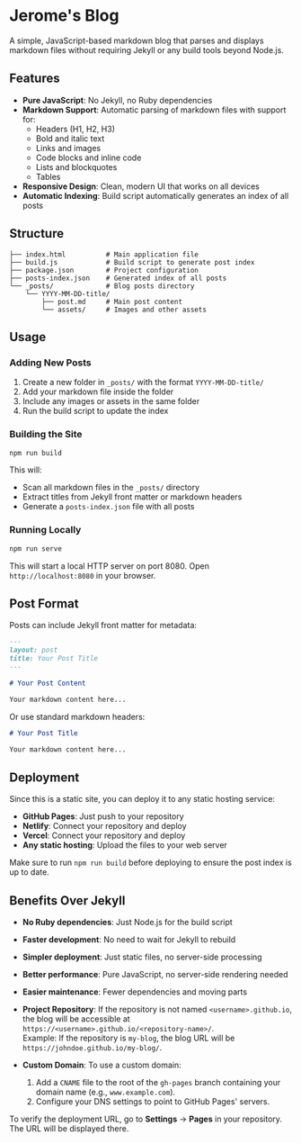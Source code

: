 # Jerome's Blog

A simple, JavaScript-based markdown blog that parses and displays markdown files without requiring Jekyll or any build tools beyond Node.js.

## Features

- **Pure JavaScript**: No Jekyll, no Ruby dependencies
- **Markdown Support**: Automatic parsing of markdown files with support for:
  - Headers (H1, H2, H3)
  - Bold and italic text
  - Links and images
  - Code blocks and inline code
  - Lists and blockquotes
  - Tables
- **Responsive Design**: Clean, modern UI that works on all devices
- **Automatic Indexing**: Build script automatically generates an index of all posts

## Structure

```
├── index.html          # Main application file
├── build.js            # Build script to generate post index
├── package.json        # Project configuration
├── posts-index.json    # Generated index of all posts
└── _posts/             # Blog posts directory
    └── YYYY-MM-DD-title/
        ├── post.md     # Main post content
        └── assets/     # Images and other assets
```

## Usage

### Adding New Posts

1. Create a new folder in `_posts/` with the format `YYYY-MM-DD-title/`
2. Add your markdown file inside the folder
3. Include any images or assets in the same folder
4. Run the build script to update the index

### Building the Site

```bash
npm run build
```

This will:
- Scan all markdown files in the `_posts/` directory
- Extract titles from Jekyll front matter or markdown headers
- Generate a `posts-index.json` file with all posts

### Running Locally

```bash
npm run serve
```

This will start a local HTTP server on port 8080. Open `http://localhost:8080` in your browser.

## Post Format

Posts can include Jekyll front matter for metadata:

```markdown
---
layout: post
title: Your Post Title
---

# Your Post Content

Your markdown content here...
```

Or use standard markdown headers:

```markdown
# Your Post Title

Your markdown content here...
```

## Deployment

Since this is a static site, you can deploy it to any static hosting service:

- **GitHub Pages**: Just push to your repository
- **Netlify**: Connect your repository and deploy
- **Vercel**: Connect your repository and deploy
- **Any static hosting**: Upload the files to your web server

Make sure to run `npm run build` before deploying to ensure the post index is up to date.

## Benefits Over Jekyll

- **No Ruby dependencies**: Just Node.js for the build script
- **Faster development**: No need to wait for Jekyll to rebuild
- **Simpler deployment**: Just static files, no server-side processing
- **Better performance**: Pure JavaScript, no server-side rendering needed
- **Easier maintenance**: Fewer dependencies and moving parts

- **Project Repository**: If the repository is not named `<username>.github.io`, the blog will be accessible at `https://<username>.github.io/<repository-name>/`.  
  Example: If the repository is `my-blog`, the blog URL will be `https://johndoe.github.io/my-blog/`.

- **Custom Domain**: To use a custom domain:
  1. Add a `CNAME` file to the root of the `gh-pages` branch containing your domain name (e.g., `www.example.com`).
  2. Configure your DNS settings to point to GitHub Pages' servers.

To verify the deployment URL, go to **Settings** → **Pages** in your repository. The URL will be displayed there.
